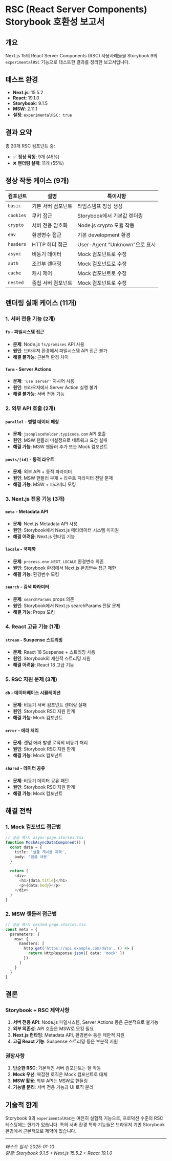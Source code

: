 # RSC (React Server Components) Storybook 호환성 보고서

## 개요

Next.js 15의 React Server Components (RSC) 사용사례들을 Storybook 9의 `experimentalRSC` 기능으로 테스트한 결과를 정리한 보고서입니다.

## 테스트 환경

- **Next.js**: 15.5.2
- **React**: 19.1.0  
- **Storybook**: 9.1.5
- **MSW**: 2.11.1
- **설정**: `experimentalRSC: true`

## 결과 요약

총 20개 RSC 컴포넌트 중:
- ✅ **정상 작동**: 9개 (45%)
- ❌ **렌더링 실패**: 11개 (55%)

## 정상 작동 케이스 (9개)

| 컴포넌트 | 설명 | 특이사항 |
|---------|------|---------|
| `basic` | 기본 서버 컴포넌트 | 타임스탬프 정상 생성 |
| `cookies` | 쿠키 접근 | Storybook에서 기본값 렌더링 |
| `crypto` | 서버 전용 암호화 | Node.js crypto 모듈 작동 |
| `env` | 환경변수 접근 | 기본 development 환경 |
| `headers` | HTTP 헤더 접근 | User-Agent "Unknown"으로 표시 |
| `async` | 비동기 데이터 | Mock 컴포넌트로 수정 |
| `auth` | 조건부 렌더링 | Mock 컴포넌트로 수정 |
| `cache` | 캐시 제어 | Mock 컴포넌트로 수정 |
| `nested` | 중첩 서버 컴포넌트 | Mock 컴포넌트로 수정 |

## 렌더링 실패 케이스 (11개)

### 1. 서버 전용 기능 (2개)

#### `fs` - 파일시스템 접근
- **문제**: Node.js `fs/promises` API 사용
- **원인**: 브라우저 환경에서 파일시스템 API 접근 불가
- **해결 불가능**: 근본적 환경 차이

#### `form` - Server Actions
- **문제**: `'use server'` 지시어 사용
- **원인**: 브라우저에서 Server Action 실행 불가
- **해결 불가능**: 서버 전용 기능

### 2. 외부 API 호출 (2개)

#### `parallel` - 병렬 데이터 페칭
- **문제**: `jsonplaceholder.typicode.com` API 호출
- **원인**: MSW 핸들러 미설정으로 네트워크 요청 실패
- **해결 가능**: MSW 핸들러 추가 또는 Mock 컴포넌트

#### `posts/[id]` - 동적 라우트
- **문제**: 외부 API + 동적 파라미터
- **원인**: MSW 핸들러 부재 + 라우트 파라미터 전달 문제
- **해결 가능**: MSW + 파라미터 모킹

### 3. Next.js 전용 기능 (3개)

#### `meta` - Metadata API
- **문제**: Next.js Metadata API 사용
- **원인**: Storybook에서 Next.js 메타데이터 시스템 미지원
- **해결 어려움**: Next.js 런타임 기능

#### `locale` - 국제화
- **문제**: `process.env.NEXT_LOCALE` 환경변수 의존
- **원인**: Storybook 환경에서 Next.js 환경변수 접근 제한
- **해결 가능**: 환경변수 모킹

#### `search` - 검색 파라미터
- **문제**: `searchParams` props 의존
- **원인**: Storybook에서 Next.js searchParams 전달 문제
- **해결 가능**: Props 모킹

### 4. React 고급 기능 (1개)

#### `stream` - Suspense 스트리밍
- **문제**: React 18 Suspense + 스트리밍 사용
- **원인**: Storybook의 제한적 스트리밍 지원
- **해결 어려움**: React 18 고급 기능

### 5. RSC 지원 문제 (3개)

#### `db` - 데이터베이스 시뮬레이션
- **문제**: 비동기 서버 컴포넌트 렌더링 실패
- **원인**: Storybook RSC 지원 한계
- **해결 가능**: Mock 컴포넌트

#### `error` - 에러 처리
- **문제**: 랜덤 에러 발생 로직의 비동기 처리
- **원인**: Storybook RSC 지원 한계
- **해결 가능**: Mock 컴포넌트

#### `shared` - 데이터 공유
- **문제**: 비동기 데이터 공유 패턴
- **원인**: Storybook RSC 지원 한계
- **해결 가능**: Mock 컴포넌트

## 해결 전략

### 1. Mock 컴포넌트 접근법
```typescript
// 성공 예시: async-page.stories.tsx
function MockAsyncDataComponent() {
  const data = {
    title: '샘플 게시물 제목',
    body: '샘플 내용'
  }
  
  return (
    <div>
      <h1>{data.title}</h1>
      <p>{data.body}</p>
    </div>
  )
}
```

### 2. MSW 핸들러 접근법
```typescript
// 성공 예시: nested-page.stories.tsx
const meta = {
  parameters: {
    msw: {
      handlers: [
        http.get('https://api.example.com/data', () => {
          return HttpResponse.json({ data: 'mock' })
        })
      ]
    }
  }
}
```

## 결론

### Storybook + RSC 제약사항

1. **서버 전용 API**: Node.js 파일시스템, Server Actions 등은 근본적으로 불가능
2. **외부 의존성**: API 호출은 MSW로 모킹 필요
3. **Next.js 런타임**: Metadata API, 환경변수 등은 제한적 지원
4. **고급 React 기능**: Suspense 스트리밍 등은 부분적 지원

### 권장사항

1. **단순한 RSC**: 기본적인 서버 컴포넌트는 잘 작동
2. **Mock 우선**: 복잡한 로직은 Mock 컴포넌트로 대체
3. **MSW 활용**: 외부 API는 MSW로 핸들링
4. **기능별 분리**: 서버 전용 기능과 UI 로직 분리

## 기술적 한계

Storybook 9의 `experimentalRSC`는 여전히 실험적 기능으로, 프로덕션 수준의 RSC 테스팅에는 한계가 있습니다. 특히 서버 환경 특화 기능들은 브라우저 기반 Storybook 환경에서 근본적으로 제약이 있습니다.

---

*테스트 일시: 2025-01-10*  
*환경: Storybook 9.1.5 + Next.js 15.5.2 + React 19.1.0*